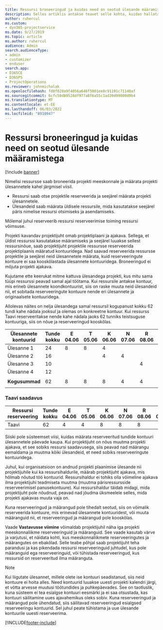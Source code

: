 ```yaml
---
title: Ressursi broneeringud ja kuidas need on seotud ülesande määramistega
description: Selles artiklis antakse teavet selle kohta, kuidas hallata nimega ressursse, ressursibroneeringuid ja tööülesandeid ning kuidas need omavahel seotud on.
author: ruhercul
ms.custom:
- dyn365-projectservice
ms.date: 9/27/2019
ms.topic: article
ms.author: ruhercul
audience: Admin
search.audienceType:
- admin
- customizer
- enduser
search.app:
- D365CE
- D365PS
- ProjectOperations
ms.reviewer: johnmichalak
ms.openlocfilehash: fd8f028a9f4056a646f5001ee8c91191c71140af
ms.sourcegitcommit: 6cfc50d89528df977a8f6a55c1ad39d99800d9b4
ms.translationtype: MT
ms.contentlocale: et-EE
ms.lasthandoff: 06/03/2022
ms.locfileid: "8910947"
---
```

# <a name="resource-bookings-and-how-they-relate-to-task-assignments"></a>Ressursi broneeringud ja kuidas need on seotud ülesande määramistega

[!include [banner](../includes/psa-now-project-operations.md)]

Nimelisi ressursse saab broneerida projekti meeskonnale ja määrata projekti ülesannetele kahel järgmisel viisil.

- Ressursi saab otse projektile reserveerida ja seejärel määrata projekti ülesannetele.
- Ülesandeid saab määrata üldisele ressursile, mida kasutatakse seejärel päris nimelise ressursi otsimiseks ja asendamiseks. 

Mõlemal juhul reserveerib ressursi reserveerimise toiming ressursi võimsuse.

Projekti kavandav projektijuht omab projektiplaani ja ajakava. Sellega, et üldist ressurssi kasutatakse määramiseks ja seejärel luuakse sellest ressursinõue, saab projektijuht projektile ressursse reserveerida projektiplaanis määratud kontuuridega. Nad saavad reserveerida ressursse projektile ja seejärel neid ülesannetele määrata, kuid reserveeringute kontuure ei saa kooskõlastada ülesannete kontuuridega. Broneeringud ei mõjuta projekti ajakava.

Kujutame ette keerukat mitme kattuva ülesandega projekti, kus mitu sama tüüpi ressurssi peavad samal ajal töötama. Kui ressursile antakse kontuur, mis erineb ülesannete koondkontuurist, siis on raske muuta neid ülesandeid nii, et sobitada reserveeringute kontuure nende eri ülesannete ja originaalsete kontuuridega.

Allolevas näites on nelja ülesandega samal ressursil kogupanust kokku 62 tundi kahe nädala jooksul ja olemas on konkreetne kontuur. Kui ressurss Taavi reserveeritakse nende kahe nädala jaoks 62 tunniks teistsuguse kontuuriga, siis on nõue ja reserveeringud kooskõlas.

| **Ülesannete kontuurid**    | **Tunde kokku** | E 04.06 | T 05.06 | K 06.06 | N 07.06 | R 08.06 | L 09.06 | P 10.06 | E 11.06 | T 12.06 | K 13.06 | N 14.06 | R 15.06 |
|----------------------|-----------------|--------|--------|--------|--------|--------|--------|---------|---------|---------|---------|---------|---------|
| Ülesanne 1               | 24              | 8      | 8      | 4      |        |        |        |         |         |         | 4       |         |         |
| Ülesanne 2               | 16              |        |        | 4      | 4      |        |        |         | 8       |         |         |         |         |
| Ülesanne 3               | 10              |        |        |        |        | 4      |        |         |         | 4       |         | 2       |         |
| Ülesanne 4               | 12              |        |        |        |        |        |        |         |         |         | 4       |         | 8       |
|                      |                 |        |        |        |        |        |        |         |         |         |         |         |         |
| **Kogusummad**           | 62              | 8      | 8      | 8      | 4      | 4      |        |         | 8       | 4       | 8       | 2       | 8       |
|                      |                 |        |        |        |        |        |        |         |         |         |         |

### <a name="bobs-availability"></a>Taavi saadavus
| **Ressursi reserveering** | **Tunde kokku** | E 04.06 | T 05.06 | K 06.06 | N 07.06 | R 08.06 | L 09.06 | P 10.06 | E 11.06 | T 12.06 | K 13.06 | N 14.06 | R 15.06 |
|------------------------|-----------------|--------|--------|--------|--------|--------|--------|---------|---------|---------|---------|---------|---------|
| Taavi                    | 62              | 4      | 4      | 8      | 8      | 8      |        |         | 4       | 4       | 8       | 8       | 6       |

Siiski pole süsteemset viisi, kuidas määrata reserveeritud tundide kontuuri ülesannetele päevade kaupa. Kui projektijuht on nõus muutma projekti ajakava, et see sobiks ressursi saadavusega, siis peavad nad määrangu eemaldama ja muutma kõiki ülesandeid, et need sobiks reserveeringute kontuuridega.

Juhul, kui organisatsioon on andnud projekti plaanimise ülesande nii projektijuhile kui ka ressursihaldurile, määrab projektijuht ajakava, mis hõlmab nõutud töö kontuurid. Ressursihaldur ei tohiks olla võimeline ajakava ilma projektijuhi teadmiseta muutma (muutma pärisressursside reserveerimisel panusekontuure). Kui ressursihaldur täidab midagi, mida projektijuht pole nõudnud, peavad nad jõudma üksmeelele selles, mida projekti ajakavas muuta vaja on.

Kuna reserveeringud ja määrangud pole tihedalt seotud, siis on võimalik reserveerida kontuure, mis erinevad ülesannete kontuuridest, või muuta määranguid nii, et reserveeringud ja määrangud pole kooskõlas.

Vaade **Vastavusse viimine** võimaldab projektijuhil näha iga projekti meeskonnaliikme reserveeringuid ja määranguid. See vaade kasutab värve ja varjutusi, et näidata kohti, kus meeskonnaliikmete reserveeringutes ja määrangutes on ebakõlad. Selle teabe põhjal saab projektijuht teha parandusi ja kas pikendada ressursi reserveeringuid juhtudel, kus pole määranguid ega reserveeringuid, või tühistada reserveeringud, kus ressursid on reserveeritud ilma määranguta.

> [!NOTE]
> Kui liigutate ülesannet, millele olete ise kontuuri seadistanud, siis neid kontuure ei hoita alles. Need kontuurid luuakse uuesti projekti kalendri järgi, et võtta arvesse muutusi töötundides ja puhkepäevades. See on taotluslik, kuna süsteem ei tea esialgse kontuuri eesmärki ja ei saa otsustada, kas kontuuri säilitamine uues ajavahemikus oleks sobiv. Kuna reserveeringud ja määrangud pole ühendatud, siis säilitavad reserveeringud esialgsed reserveeringu kontuurid. Sel juhul peate tühistama ja uue ülesande kontuurile uuesti reserveerima.



[!INCLUDE[footer-include](../includes/footer-banner.md)]
